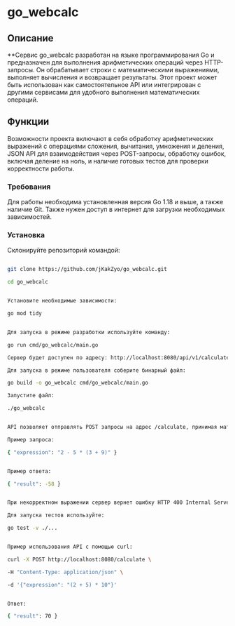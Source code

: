 # go_webcalc

## Описание

**Сервис go_webcalc разработан на языке программирования Go и предназначен для выполнения арифметических операций через HTTP-запросы. Он обрабатывает строки с математическими выражениями, выполняет вычисления и возвращает результаты. Этот проект может быть использован как самостоятельное API или интегрирован с другими сервисами для удобного выполнения математических операций.

## Функции
Возможности проекта включают в себя обработку арифметических выражений с операциями сложения, вычитания, умножения и деления, JSON API для взаимодействия через POST-запросы, обработку ошибок, включая деление на ноль, и наличие готовых тестов для проверки корректности работы.

### Требования
Для работы необходима установленная версия Go 1.18 и выше, а также наличие Git. Также нужен доступ в интернет для загрузки необходимых зависимостей.
### Установка
Склонируйте репозиторий командой:
```bash

git clone https://github.com/jKakZyo/go_webcalc.git

cd go_webcalc


Установите необходимые зависимости:

go mod tidy


Для запуска в режиме разработки используйте команду:

go run cmd/go_webcalc/main.go

Сервер будет доступен по адресу: http://localhost:8080/api/v1/calculate.

Для запуска в режиме пользователя соберите бинарный файл:

go build -o go_webcalc cmd/go_webcalc/main.go

Запустите файл:

./go_webcalc


API позволяет отправлять POST запросы на адрес /calculate, принимая математическое выражение и возвращая результат.

Пример запроса:

{ "expression": "2 - 5 * (3 + 9)" }


Пример ответа:

{ "result": -58 }


При некорректном выражении сервер вернет ошибку HTTP 400 Internal Server Error.

Для запуска тестов используйте:

go test -v ./...


Пример использования API с помощью curl:

curl -X POST http://localhost:8080/calculate \

-H "Content-Type: application/json" \

-d '{"expression": "(2 + 5) * 10"}'


Ответ:

{ "result": 70 }
